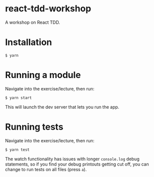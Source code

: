 # react-tdd-workshop
A workshop on React TDD.

# Installation

```
$ yarn
```

# Running a module

Navigate into the exercise/lecture, then run:

```
$ yarn start
```

This will launch the dev server that lets you run the app.

# Running tests

Navigate into the exercise/lecture, then run:

```
$ yarn test
```

The watch functionality has issues with longer `console.log` debug statements, so if you find your debug printouts getting cut off, you can change to run tests on all files (press `a`).
